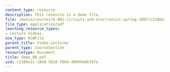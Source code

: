```yaml
---
content_type: resource
description: This resource is a demo file.
file: /media/courses/6-002-circuits-and-electronics-spring-2007/c2180a1c18e05b10f08d40b994d676fa_demo_08.pdf
file_type: application/pdf
learning_resource_types:
- Lecture Videos
ocw_type: OCWFile
parent_title: Video Lectures
parent_type: CourseSection
resourcetype: Document
title: demo_08.pdf
uid: c2180a1c-18e0-5b10-f08d-40b994d676fa
---
```

